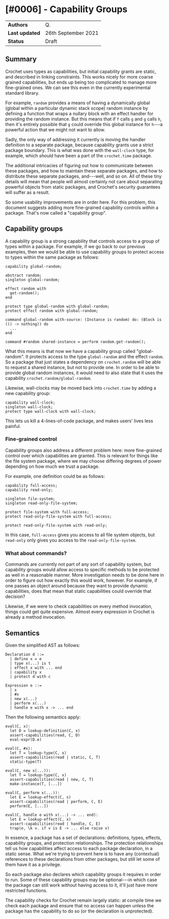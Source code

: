 # [#0006] - Capability Groups

|                  |                     |
| ---------------- | ------------------- |
| **Authors**      | Q.                  |
| **Last updated** | 26th September 2021 |
| **Status**       | Draft               |

## Summary

Crochet uses types as capabilities, but initial capability grants are static, and described in linking constraints. This works nicely for more coarse grained capabilities, but ends up being too complicated to manage more fine-grained ones. We can see this even in the currently experimental standard library.

For example, `random` provides a means of having a dynamically global (global within a particular dynamic stack scope) random instance by defining a function that wraps a nullary block with an effect handler for providing the random instance. But this means that if `f` calls `g` and `g` calls `h`, then it's entirely possible that `g` could override this global instance for `h`---a powerful action that we might not want to allow.

Sadly, the only way of addressing it currently is moving the handler definition to a separate package, because capability grants use a strict package boundary. This is what was done with the `wall-clock` type, for example, which _should_ have been a part of the `crochet.time` package.

The additional intricacies of figuring out how to communicate between these packages, and how to maintain these separate packages, and how to distribute these separate packages, and---well, and so on. All of these tiny details will mean that people will almost certainly not care about separating powerful objects from static packages, and Crochet's security guarantees will suffer as a result.

So some usability improvements are in order here. For this problem, this document suggests adding more fine-grained capability controls _within_ a package. That's now called a "capability group".

## Capability groups

A capability group is a strong capability that controls access to a group of types within a package. For example, if we go back to our previous examples, then we would be able to use capability groups to protect access to types within the same package as follows:

    capability global-random;

    abstract random;
    singleton global-random;

    effect random with
      get-random();
    end

    protect type global-random with global-random;
    protect effect random with global-random;

    command global-random with-source: (Instance is random) do: (Block is (() -> nothing)) do
      ...
    end

    command #random shared-instance = perform random.get-random();

What this means is that now we have a capability group called "global-random". It protects access to the type `global-random` and the effect `random`. So a package that just states a dependency on `crochet.random` will be able to request a shared instance, but not to provide one. In order to be able to provide global random instances, it would need to also state that it uses the capability `crochet.random/global-random`.

Likewise, wall-clocks may be moved back into `crochet.time` by adding a new capability group:

    capability wall-clock;
    singleton wall-clock;
    protect type wall-clock with wall-clock;

This lets us kill a 4-lines-of-code package, and makes users' lives less painful.

### Fine-grained control

Capability groups also address a different problem here: more fine-grained control over which capabilities are granted. This is relevant for things like the file system package, where we may choose differing degrees of power depending on how much we trust a package.

For example, one definition could be as follows:

    capability full-access;
    capability read-only;

    singleton file-system;
    singleton read-only-file-system;

    protect file-system with full-access;
    protect read-only-file-system with full-access;

    protect read-only-file-system with read-only;

In this case, `full-access` gives you access to all file system objects, but `read-only` only gives you access to the `read-only-file-system`.

### What about commands?

Commands are currently not part of any sort of capability system, but capability groups would allow access to specific methods to be protected as well in a reasonable manner. More investigation needs to be done here in order to figure out how exactly this would work, however. For example, if one passes an object around because they want to provide dynamic capabilities, does that mean that static capabilities could override that decision?

Likewise, if we were to check capabilities on every method invocation, things could get quite expensive. Almost every expression in Crochet is already a method invocation.

## Semantics

Given the simplified AST as follows:

```
Declaration d ::=
  | define x = e
  | type x(...) is t
  | effect x with ... end
  | capability x
  | protect d with c

Expression e ::=
  | x
  | #x
  | new x(...)
  | perform x(...)
  | handle e with x -> ... end
```

Then the following semantics apply:

```
eval(C, x):
  let D = lookup-definition(C, x)
  assert-capabilities(read, C, D)
  eval-expr(D.e)

eval(C, #x):
  let T = lookup-type(C, x)
  assert-capabilities(read | static, C, T)
  static-type(T)

eval(C, new x(...)):
  let T = lookup-type(C, x)
  assert-capabilities(read | new, C, T)
  make-instance(T, [...])

eval(C, perform x(...)):
  let E = lookup-effect(C, x)
  assert-capabilities(read | perform, C, E)
  perform(E, [...])

eval(C, handle e with x(...) -> ... end):
  let E = lookup-effect(C, x)
  assert-capabilities(read | handle, C, E)
  trap(e, \k v. if v is E -> ... else raise v)
```

In essence, a package has a set of declarations: definitions, types, effects, capability groups, and protection relationships. The protection relationships tell us how capabilities affect access to each package declaration, in a static sense. What we're trying to prevent here is to have any (contextual) references to these declarations from other packages, but still let some of them have it as a privilege.

So each package also declares which capability groups it requires in order to run. Some of these capability groups may be optional---in which case the package can still work without having access to it, it'll just have more restricted functions.

The capability checks for Crochet remain largely static: at compile time we check each package and ensure that no access can happen unless the package has the capability to do so (or the declaration is unprotected).
